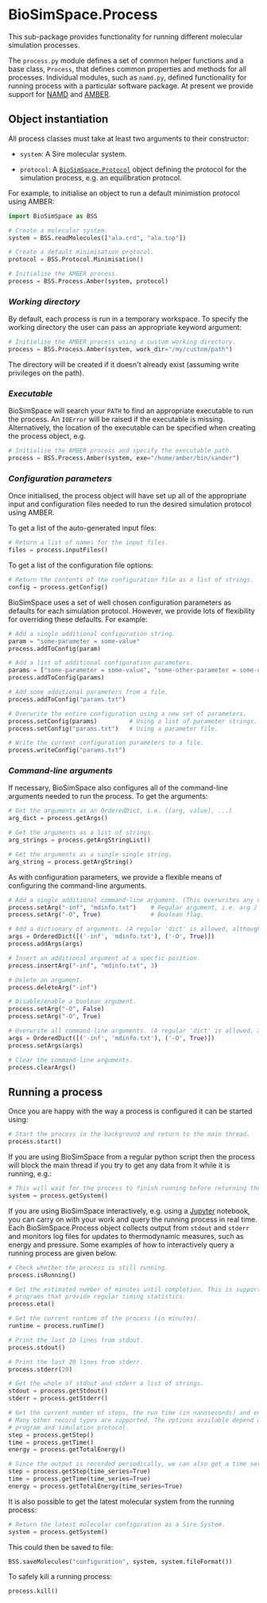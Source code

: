 # BioSimSpace.Process

This sub-package provides functionality for running different molecular
simulation processes.

The `process.py` module defines a set of common helper functions and a
base class, `Process`, that defines common properties and methods for
all processes. Individual modules, such as `namd.py`, defined functionality
for running process with a particular software package. At present we
provide support for [NAMD](http://www.ks.uiuc.edu/Research/namd) and
[AMBER](http://ambermd.org).

## Object instantiation

All process classes must take at least two arguments to their constructor:

* `system`: A Sire molecular system.

* `protocol`: A [`BioSimSpace.Protocol`](../Protocol) object defining the
protocol for the simulation process, e.g. an equilibration protocol.

For example, to initialise an object to run a default minimistion protocol
using AMBER:

```python
import BioSimSpace as BSS

# Create a molecular system.
system = BSS.readMolecules(["ala.crd", "ala.top"])

# Create a default minimisation protocol.
protocol = BSS.Protocol.Minimisation()

# Initialise the AMBER process.
process = BSS.Process.Amber(system, protocol)
```

### _Working directory_

By default, each process is run in a temporary workspace. To specify
the working directory the user can pass an appropriate keyword argument:

```python
# Initialise the AMBER process using a custom working directory.
process = BSS.Process.Amber(system, work_dir="/my/custom/path")
```

The directory will be created if it doesn't already exist (assuming write
privileges on the path).

### _Executable_

BioSimSpace will search your `PATH` to find an appropriate executable to run
the process. An `IOError` will be raised if the executable is missing.
Alternatively, the location of the executable can be specified when creating
the process object, e.g.

```python
# Initialise the AMBER process and specify the executable path.
process = BSS.Process.Amber(system, exe="/home/amber/bin/sander")
```

### _Configuration parameters_

Once initialised, the process object will have set up all of the appropriate
input and configuration files needed to run the desired simulation protocol
using AMBER.

To get a list of the auto-generated input files:

```python
# Return a list of names for the input files.
files = process.inputFiles()
```

To get a list of the configuration file options:

```python
# Return the contents of the configuration file as a list of strings.
config = process.getConfig()
```

BioSimSpace uses a set of well chosen configuration parameters as defaults for
each simulation protocol. However, we provide lots of flexibility for overriding
these defaults. For example:

```python
# Add a single additional configuration string.
param = "some-parameter = some-value"
process.addToConfig(param)

# Add a list of additional configuration parameters.
params = ["some-parameter = some-value", "some-other-parameter = some-other-value"]
process.addToConfig(params)

# Add some additional parameters from a file.
process.addToConfig("params.txt")

# Overwrite the entire configuration using a new set of parameters.
process.setConfig(params)         # Using a list of parameter strings.
process.setConfig("params.txt")   # Using a parameter file.

# Write the current configuration parameters to a file.
process.writeConfig("params.txt")
```

### _Command-line arguments_

If necessary, BioSimSpace also configures all of the command-line arguments
needed to run the process. To get the arguments:

```python
# Get the arguments as an OrderedDict, i.e. ([arg, value], ...)
arg_dict = process.getArgs()

# Get the arguments as a list of strings.
arg_strings = process.getArgStringList()

# Get the arguments as a single single string.
arg_string = process.getArgString()
```

As with configuration parameters, we provide a flexible means of configuring
the command-line arguments.

```python
# Add a single additional command-line argument. (This overwrites any existing argument with the same name.)
process.setArg("-inf", "mdinfo.txt")    # Regular argument, i.e. arg / value.
process.setArg("-O", True)              # Boolean flag.

# Add a dictionary of arguments. (A regular 'dict' is allowed, although argument ordering is lost.)
args = OrderedDict([('-inf', 'mdinfo.txt'), ('-O', True)])
process.addArgs(args)

# Insert an additional argument at a specfic position.
process.insertArg("-inf", "mdinfo.txt", 3)

# Delete an argument.
process.deleteArg("-inf")

# Disable/enable a boolean argument.
process.setArg("-O", False)
process.setArg("-O", True)

# Overwrite all command-line arguments. (A regular 'dict' is allowed, although argument ordering is lost.)
args = OrderedDict([('-inf', 'mdinfo.txt'), ('-O', True)])
process.setArgs(args)

# Clear the command-line arguments.
process.clearArgs()
```

## Running a process

Once you are happy with the way a process is configured it can be started using:

```python
# Start the process in the background and return to the main thread.
process.start()
```

If you are using BioSimSpace from a regular python script then the process will
block the main thread if you try to get any data from it while it is running, e.g.:

```python
# This will wait for the process to finish running before returning the final system.
system = process.getSystem()
```

If you are using BioSimSpace interactively, e.g. using a [Jupyter](http://jupyter.org)
notebook, you can carry on with your work and query the running process in
real time. Each BioSimSpace.Process object collects output from `stdout` and `stderr`
and monitors log files for updates to thermodynamic measures, such as energy
and pressure. Some examples of how to interactively query a running process
are given below.

```python
# Check whether the process is still running.
process.isRunning()

# Get the estimated number of minutes until completion. This is supported for all
# programs that provide regular timing statistics.
process.eta()

# Get the current runtime of the process (in minutes).
runtime = process.runTime()

# Print the last 10 lines from stdout.
process.stdout()

# Print the last 20 lines from stderr.
process.stderr(20)

# Get the whole of stdout and stderr a list of strings.
stdout = process.getStdout()
stderr = process.getStderr()

# Get the current number of steps, the run time (in nanoseconds) and energy (in kcal/mol).
# Many other record types are supported. The options available depend on the nature of the
# program and simulation protocol.
step = process.getStep()
time = process.getTime()
energy = process.getTotalEnergy()

# Since the output is recorded periodically, we can also get a time series of records.
step = process.getStep(time_series=True)
time = process.getTime(time_series=True)
energy = process.getTotalEnergy(time_series=True)
```

It is also possible to get the latest molecular system from the running process:

```python
# Return the latest molecular configuration as a Sire.System.
system = process.getSystem()
```

This could then be saved to file:

```python
BSS.saveMolecules("configuration", system, system.fileFormat())
```

To safely kill a running process:

```python
process.kill()
```
